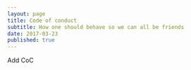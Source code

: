 ```yaml
---
layout: page
title: Code of conduct
subtitle: How one should behave so we can all be friends
date: 2017-03-23
published: true
---
```


Add CoC
